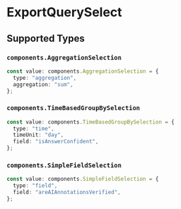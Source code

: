 # ExportQuerySelect


## Supported Types

### `components.AggregationSelection`

```typescript
const value: components.AggregationSelection = {
  type: "aggregation",
  aggregation: "sum",
};
```

### `components.TimeBasedGroupBySelection`

```typescript
const value: components.TimeBasedGroupBySelection = {
  type: "time",
  timeUnit: "day",
  field: "isAnswerConfident",
};
```

### `components.SimpleFieldSelection`

```typescript
const value: components.SimpleFieldSelection = {
  type: "field",
  field: "areAIAnnotationsVerified",
};
```

